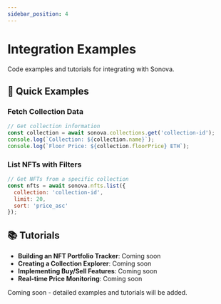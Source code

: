 ```yaml
---
sidebar_position: 4
---
```


# Integration Examples

Code examples and tutorials for integrating with Sonova.

## 🚀 Quick Examples

### Fetch Collection Data
```javascript
// Get collection information
const collection = await sonova.collections.get('collection-id');
console.log(`Collection: ${collection.name}`);
console.log(`Floor Price: ${collection.floorPrice} ETH`);
```

### List NFTs with Filters
```javascript
// Get NFTs from a specific collection
const nfts = await sonova.nfts.list({
  collection: 'collection-id',
  limit: 20,
  sort: 'price_asc'
});
```

## 📚 Tutorials

- **Building an NFT Portfolio Tracker**: Coming soon
- **Creating a Collection Explorer**: Coming soon
- **Implementing Buy/Sell Features**: Coming soon
- **Real-time Price Monitoring**: Coming soon

Coming soon - detailed examples and tutorials will be added. 